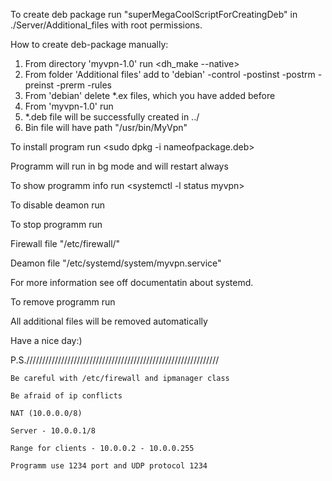 
To create deb package run "superMegaCoolScriptForCreatingDeb" in ./Server/Additional_files with root permissions.

How to create deb-package manually:

1) From directory 'myvpn-1.0' run <dh_make --native>
2) From folder 'Additional files' add to 'debian' 
	-control
	-postinst
	-postrm
	-preinst
	-prerm
	-rules
3) From 'debian' delete *.ex files, which you have added before
4) From 'myvpn-1.0' run <fakeroot dh binary-arch>
5) *.deb file will be successfully created in ../
6) Bin file will have path "/usr/bin/MyVpn"

To install program run <sudo dpkg -i nameofpackage.deb>

Programm will run in bg mode and will restart always

To show programm info run <systemctl -l status myvpn>

To disable deamon run <systemctl disable myvpn>

To stop programm run <systemctl stop myvpn>

Firewall file "/etc/firewall/"

Deamon file "/etc/systemd/system/myvpn.service"

For more information see off documentatin about systemd.

To remove programm run <sudo apt remove myvpn>

All additional files will be removed automatically

Have a nice day:)


P.S./////////////////////////////////////////////////////////////

	Be careful with /etc/firewall and ipmanager class

	Be afraid of ip conflicts

	NAT (10.0.0.0/8)

	Server - 10.0.0.1/8

	Range for clients - 10.0.0.2 - 10.0.0.255

	Programm use 1234 port and UDP protocol 1234

